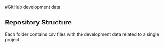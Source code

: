 #GitHub development data

## Repository Structure

Each folder contains csv files with the development data related to a single project.
